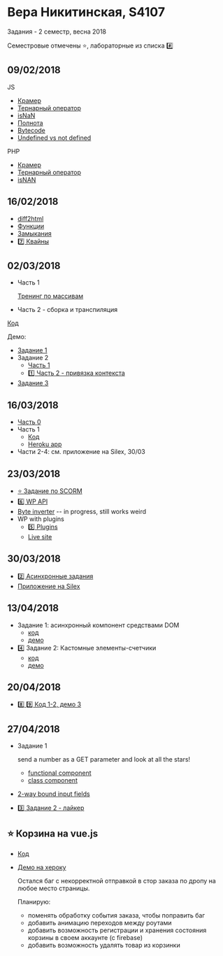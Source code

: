 # Вера Никитинская, S4107

Задания - 2 семестр, весна 2018

Семестровые отмечены ⭐️, лабораторные из списка #️⃣

## 09/02/2018
JS

- [Крамер](0902/kramer.js)
- [Тернарный оператор](0902/ternary1.js)
- [isNaN](0902/isnan.js)
- [Полнота](0902/jsfck.js)
- [Bytecode](0902/bytecode.md)
- [Undefined vs not defined](0902/undef.md)

PHP
- [Крамер](0902/kramer.php)
- [Тернарный оператор](0902/ternary.php)
- [isNAN](0902/isnan.php)

## 16/02/2018
- [diff2html](1602/part1/)
- [Функции](1602/part2/)
- [Замыкания](1602/part4/)
- [7️⃣ Квайны](1602/part3/)


## 02/03/2018
- Часть 1

  [Тренинг по массивам](https://codepen.io/nikitinskaya/pen/XEKxWp)
- Часть 2 - сборка и транспиляция

[Код](0203/)

Демо:
  - [Задание 1](http://nikitinskaya.me/gossjs-sem2/0203/task1)
  - Задание 2
    - [Часть 1](http://nikitinskaya.me/gossjs-sem2/0203/task2/part1)
    - [1️⃣ Часть 2 - привязка контекста](http://nikitinskaya.me/gossjs-sem2/0203/task2/part2)
  - [Задание 3](http://nikitinskaya.me/gossjs-sem2/0203/task3)

## 16/03/2018
- [Часть 0](1603/part0/)
- Часть 1
  - [Код](https://github.com/nikitinskaya/1603-part1)
  - [Heroku app](https://boiling-castle-92735.herokuapp.com/)
- Части 2-4: см. приложение на Silex, 30/03

## 23/03/2018
- [⭐ Задание по SCORM](2303/scorm/)
- [6️⃣ WP API](2303/part1-2/)
- [Byte inverter](https://codepen.io/nikitinskaya/pen/NMRoaj) -- in progress, still works weird
- WP with plugins
  - [5️⃣ Plugins](2303/wp/)
  - [Live site](http://46.161.54.16)

## 30/03/2018
- [2️⃣ Асинхронные задания](https://codepen.io/nikitinskaya/pen/EEEwOZ)
- [Приложение на Silex](https://github.com/nikitinskaya/silex-app-sem2)

## 13/04/2018
- Задание 1: асинхронный компонент средствами DOM
  - [код](1304/part1)
  - [демо](http://nikitinskaya.me/gossjs-sem2/1304/part1/)
- 4️⃣  Задание 2: Кастомные элементы-счетчики
  - [код](1304/part2)
  - [демо](http://nikitinskaya.me/gossjs-sem2/1304/part2/)

## 20/04/2018
- [8️⃣ 9️⃣ Код 1-2, демо 3](https://github.com/nikitinskaya/console_js_demo)

## 27/04/2018
- Задание 1

    send a number as a GET parameter and look at all the stars!
  - [functional component](https://kodaktor.ru/7487418?5)
  - [class component](https://kodaktor.ru/7487418_44b67?8)

- [2-way bound input fields](https://kodaktor.ru/min_react_live_c097b)
- [3️⃣ Задание 2 - лайкер](https://github.com/nikitinskaya/react-liker/tree/master)

## ⭐ Корзина на vue.js
- [Код](https://github.com/nikitinskaya/vue-cart)
- [Демо на хероку](http://vue-cart.herokuapp.com)

    Остался баг с некорректной отправкой в стор заказа по дропу на любое место страницы.

    Планирую:
    - поменять обработку события заказа, чтобы поправить баг
    - добавить анимацию переходов между роутами
    - добавить возможность регистрации и хранения состояния корзины в своем аккаунте (с firebase)
    - добавить возможность удалять товар из корзинки
